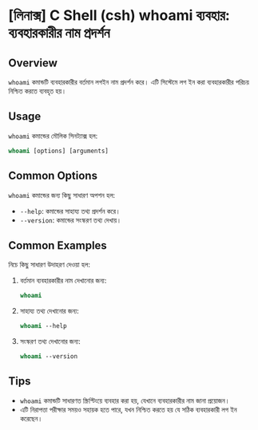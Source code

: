 # [লিনাক্স] C Shell (csh) whoami ব্যবহার: ব্যবহারকারীর নাম প্রদর্শন

## Overview
`whoami` কমান্ডটি ব্যবহারকারীর বর্তমান লগইন নাম প্রদর্শন করে। এটি সিস্টেমে লগ ইন করা ব্যবহারকারীর পরিচয় নিশ্চিত করতে ব্যবহৃত হয়।

## Usage
`whoami` কমান্ডের মৌলিক সিনট্যাক্স হল:

```csh
whoami [options] [arguments]
```

## Common Options
`whoami` কমান্ডের জন্য কিছু সাধারণ অপশন হল:
- `--help`: কমান্ডের সাহায্য তথ্য প্রদর্শন করে।
- `--version`: কমান্ডের সংস্করণ তথ্য দেখায়।

## Common Examples
নিচে কিছু সাধারণ উদাহরণ দেওয়া হল:

1. বর্তমান ব্যবহারকারীর নাম দেখানোর জন্য:
   ```csh
   whoami
   ```

2. সাহায্য তথ্য দেখানোর জন্য:
   ```csh
   whoami --help
   ```

3. সংস্করণ তথ্য দেখানোর জন্য:
   ```csh
   whoami --version
   ```

## Tips
- `whoami` কমান্ডটি সাধারণত স্ক্রিপ্টিংয়ে ব্যবহার করা হয়, যেখানে ব্যবহারকারীর নাম জানা প্রয়োজন।
- এটি নিরাপত্তা পরীক্ষার সময়ও সহায়ক হতে পারে, যখন নিশ্চিত করতে হয় যে সঠিক ব্যবহারকারী লগ ইন করেছেন।